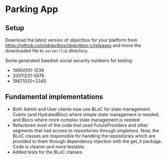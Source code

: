 # Parking App

## Setup

Download the latest version of objectbox for your platform from
https://github.com/objectbox/objectbox-c/releases and move the downloaded file to `server/lib`
directory.

Some generated Swedish social security numbers for testing:

- 19900101-1239
- 20011231-5676
- 19871020+2345

## Fundamental implementations

- Both Admin and User clients now use BLoC for state management. Cubits (and HydratedBloc) where
  simple state management is needed, and Blocs where more complex state management is needed.
- Refactored most of the code that used FutureProviders and other segments that had access to
  repositories through singletons. Now, the BLoC classes are responsible for handling the
  repositories which are provided to them through dependency injection with the get_it package. Code
  is cleaner and more testable.
- Added tests for the BLoC classes.
